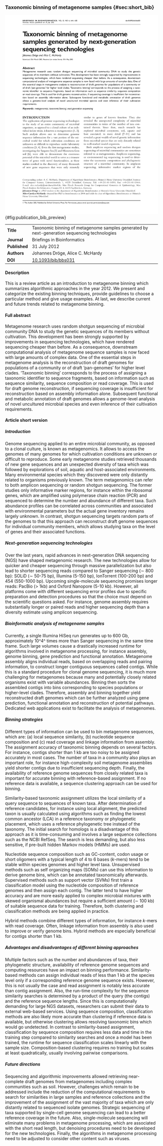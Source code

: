 ### Taxonomic binning of metagenome samples {#sec:short_bib}

![Review article preview](figure/publication_bib_preview.png){#fig:publication_bib_preview}

|  |  |
| :---------- | ------------------------------------------------------------ |
| **Title** |  Taxonomic binning of metagenome samples generated by next-generation sequencing technologies |
| **Journal** |  Briefings in Bioinformatics |
| **Published** | 31 July 2012 |
| **Authors** | Johannes Dröge, Alice C. McHardy |
| **DOI** | [10.1093/bib/bbs031](https://doi.org/10.1093/bib/bbs031) |

#### Description

This is a review article as an introduction to metagenome binning which summarizes algorithmic approaches in the year 2012. We present and categorize the existing binning techniques, provide guidelines to choose a particular method and give usage examples. At last, we describe current and future trends related to metagenome binning.

#### Full abstract

Metagenome research uses random shotgun sequencing of microbial community DNA to study the genetic sequences of its members without cultivation. This development has been strongly supported by improvements in sequencing technologies, which have rendered sequencing cheaper than before. As a consequence, downstream computational analysis of metagenome sequence samples is now faced with large amounts of complex data. One of the essential steps in metagenome analysis is the reconstruction of draft genomes for populations of a community or of draft ‘pan-genomes’ for higher level clades. ‘Taxonomic binning’ corresponds to the process of assigning a taxonomic identifier to sequence fragments, based on information such as sequence similarity, sequence composition or read coverage. This is used for draft genome reconstruction, if sequencing coverage is insufficient for reconstruction based on assembly information alone. Subsequent functional and metabolic annotation of draft genomes allows a genome-level analysis of novel uncultured microbial species and even inference of their cultivation requirements.

#### Article short version

##### Introduction

Genome sequencing applied to an entire microbial community, as opposed to a clonal culture, is known as metagenomics. It allows to access the genomes of many genomes for which cultivation conditions are unknown or difficult to reproduce. Some early metagenome studies retrieved thousands of new gene sequences and an unexpected diversity of taxa which was followed by explorations of soil, aquatic and host-associated environments. Many environmental species which they discovered were only distantly related to organisms previously known. The term metagenomics can refer to both amplicon sequencing or random shotgun sequencing. The former studies only informative marker regions, for instance within the ribosomal genes, which are amplified using polymerase chain reaction (PCR) and sequenced to determine the number and abundance of different taxa. Such abundance profiles can be correlated across communities and associated with environmental parameters but the actual gene inventory remains largely unknown. In contrast, shotgun sequencing targets random parts of the genomes to that this approach can reconstruct draft genome sequences for individual community members, which allows studying taxa on the level of genes and their associated functions.

##### Next-generation sequencing technologies

Over the last years, rapid advances in next-generation DNA sequencing (NGS) have shaped metagenomic research. The new technologies allow for quicker and cheaper sequencing through massive parallelization but also lead to shorter sequencing reads compared to Sanger sequencing ($\sim$ 800 bp): SOLiD ($\sim$ 50-75 bp), Illumina (5-150 bp), IonTorrent (100-200 bp) and 454 (550-1000 bp). Upcoming single-molecule sequencing promises longer reads: PacBio (> 1kb) and Oxford Nanopore (5-10 kb). However, all platforms come with different sequencing error profiles due to specific preparation and detection procedures so that the choice must depend on the scientific questions asked. For instance, genome assembly requires substantially longer or paired reads and higher sequencing depth than a diversity estimate using amplicon sequencing.

##### Bioinformatic analysis of metagenome samples

Currently, a single Illumina HiSeq run generates up to 600 Gb, approximately 10^4^ times more than Sanger sequencing in the same time frame. Such large volumes cause a drastically increased runtime for algorithms involved in metagenome processing, for instance assembly, genome binning, gene prediction and functional annotation. Metagenome assembly aligns individual reads, based on overlapping reads and pairing information, to construct longer contiguous sequences called contigs. While this is a standard procedure for clonal genome sequencing, it is much more challenging for metagenomes because many and potentially closely related organisms exist with variable abundances. Binning then sorts the assembled contigs into bins corresponding to species populations or higher-level clades. Therefore, assembly and binning together yield reconstructed draft genomes which can be further analyzed using gene prediction, functional annotation and reconstruction of potential pathways. Dedicated web applications exist to facilitate the analysis of metagenomes.

##### Binning strategies

Different types of information can be used to bin metagenome sequences, which are: (a) local sequence similarity, (b) nucleotide sequence composition and (c) read coverage and linkage information from assembly. The assignment accuracy of taxonomic binning depends on several factors. For instance, contigs shorter than 1 kb are too noisy to be assigned accurately in most cases. The number of taxa in a community also plays an important role, for instance high-complexity soil metagenome assemblies yield shorter contigs due to insufficient sequencing depth. Finally, the availability of reference genome sequences from closely related taxa is important for accurate binning with reference-based assignment. If no reference data is available, a sequence clustering approach can be used for binning.

Similarity-based taxonomic assignment utilizes the local similarity of a query sequence to sequences of known taxa. After determination of reference candidates, for instance using local alignment, the predicted taxon is usually calculated using algorithms such as finding the lowest common ancestor (LCA) in a reference taxonomy or phylogenetic placement, which uses a reference phylogenetic tree instead of the taxonomy. The initial search for homologs is a disadvantage of this approach as it is time-consuming and involves a large sequence collections such as the NCBI RefSeq. The search is less demanding, but also less sensitive, if pre-built hidden Markov models (HMMs) are used.

Nucleotide sequence composition such as GC-content, codon usage or short oligomers with a typical length of 4 to 6 bases ($k$-mers) tend to be stable within species genomes and higher level taxa. Unsupervised methods such as self organizing maps (SOMs) can use this information to derive genome bins, which can be annotated taxonomically afterwards. Supervised methods such as support vector (SVMs) first train a classification model using the nucleotide composition of reference genomes and then assign each contig. The latter tend to have higher accuracy and are more easily applied to complex microbial mixtures with skewed organismal abundances but require a sufficient amount ($\sim$ 100 kb) of suitable sequence data for training. Therefore, both clustering and classification methods are being applied in practice.

Hybrid methods combine different types of information, for instance $k$-mers with read coverage. Often, linkage information from assembly is also used to improve or verify genome bins. Hybrid methods are especially beneficial for contigs shorter than 1 kb.

##### Advantages and disadvantages of different binning approaches

Multiple factors such as the number and abundances of taxa, their phylogenetic structure, availability of reference genome sequences and computing resources have an impact on binning performance. Similarity-based methods can assign individual reads of less than 1 kb at the species level only if a corresponding reference genome sequence exists. However, this is not usually the case and read assignment is notably less accurate than contig assignment. Also, the run-time complexity for the sequence similarity searches is determined by a product of the query (the contigs) and the reference sequence lengths. Since this is computationally demanding for large NGS datasets, researchers can submit their data to external web-based services. Using sequence composition, classification methods are also likely more accurate than clustering if reference data is available, but otherwise clustering allows resolving taxonomic bins which would go undetected. In contrast to similarity-based assignment, classification by sequence composition requires less data and time in the training step compared to similarity searches and once a model has been trained, the runtime for sequence classification scales linearly with the sample size. Composition-based clustering requires no training but scales at least quadratically, usually involving pairwise comparisons.

##### Future directions

Sequencing and algorithmic improvements allowed retrieving near-complete draft genomes from metagenomes including complex communities such as soil. However, challenges which remain to be addressed include the reduction of the computational requirements to search for similarities in large samples and reference collections and the improvement of the assignment of the vast majority of taxa which are only distantly related to sequenced isolate genomes. Strategic sequencing of taxa supported by single-cell genome sequencing can lead to a better reference coverage in the future. Also, single-molecule sequencing will eliminate many problems in metagenome processing, which are associated with the short read length, but denoising procedures need to be developed for the new technologies. Finally, the algorithms in metagenome processing need to be adjusted to consider other content such as viruses.
